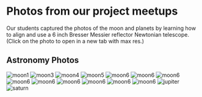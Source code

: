 # Photos from our project meetups


Our students captured the photos of the moon and planets by learning how to align and use a 6 inch Bresser Messier reflector Newtonian telescope.
(Click on the photo to open in a new tab with max res.)
## Astronomy Photos 
![moon1](assets/images/moon-2.jpg#moon)
![moon3](assets/images/moon-3.jpg#moon)
![moon4](assets/images/moon-4.jpg#moon)
![moon5](assets/images/moon-6.jpg#moon)
![moon6](assets/images/moon-8.jpg#moon)
![moon6](assets/images/moon-12.jpg#moon)
![moon6](assets/images/moon-13.jpg#moon)
![moon6](assets/images/moon14.jpg#moon)
![moon6](assets/images/moon15.jpg#moon)
![moon6](assets/images/moon16.jpg#moon)
![moon6](assets/images/moon17.jpg#moon)
![moon6](assets/images/moon18.jpg#moon)
![moon6](assets/images/moon19.jpg#moon)
![jupiter](assets/images/jupiter-1.jpg#moon)
![saturn](assets/images/saturn-3.jpg#moon)





